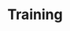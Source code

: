 # Training


<!--
TODO This directory should contain anything about training on Codewars

- debugging tips
- how to use sample tests
- how to use discussion page
- guidelines to communicate effectively
  - https://github.com/codewars/docs/issues/142
-->
